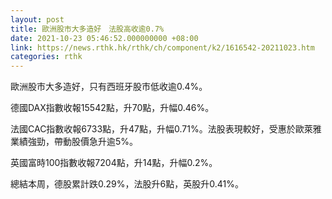 ```yaml
---
layout: post
title: 歐洲股市大多造好　法股高收逾0.7%
date: 2021-10-23 05:46:52.000000000 +08:00
link: https://news.rthk.hk/rthk/ch/component/k2/1616542-20211023.htm
categories: rthk
---
```


歐洲股市大多造好，只有西班牙股市低收逾0.4%。

德國DAX指數收報15542點，升70點，升幅0.46%。

法國CAC指數收報6733點，升47點，升幅0.71%。法股表現較好，受惠於歐萊雅業績強勁，帶動股價急升逾5%。

英國富時100指數收報7204點，升14點，升幅0.2%。

總結本周，德股累計跌0.29%，法股升6點，英股升0.41%。
